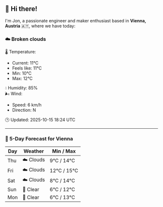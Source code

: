 ## 👋 Hi there!

I'm Jon, a passionate engineer and maker enthusiast based in **Vienna, Austria** 🇦🇹, where we have today:

### ☁️ Broken clouds 

🌡️ Temperature: 
* Current: 11°C
* Feels like: 11°C
* Min: 10°C 
* Max: 12°C  

💧 Humidity: 85%  
🌬️ Wind: 
* Speed: 6 km/h 
* Direction: N  

🕒 Updated: 2025-10-15 18:24 UTC

---

### 📅 5-Day Forecast for Vienna

| Day | Weather | Min / Max |
|-----|---------|------------|
| Thu | ☁️ Clouds | 9°C / 14°C |
| Fri | ☁️ Clouds | 12°C / 15°C |
| Sat | ☁️ Clouds | 8°C / 14°C |
| Sun | 🌙 Clear | 6°C / 12°C |
| Mon | 🌙 Clear | 6°C / 13°C |
